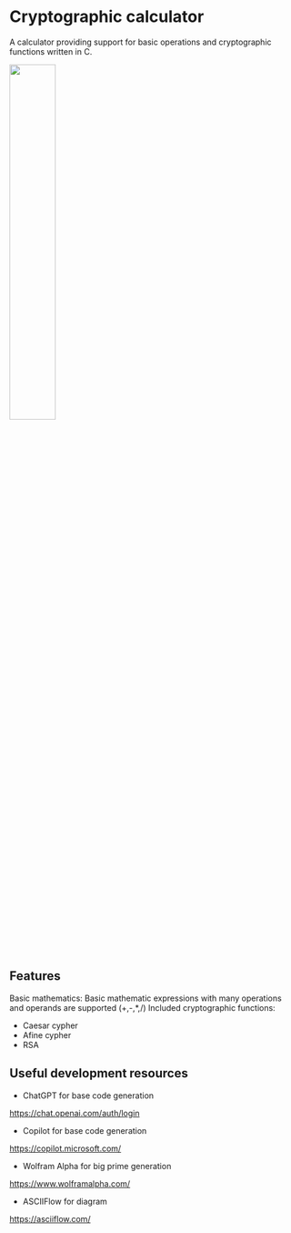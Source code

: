 # Cryptographic calculator
A calculator providing support for basic operations and cryptographic functions written in C.

<a href="url"><img align="center" src="https://github.com/jordii222/CalculadoraRSA/assets/157251726/e56a6851-4070-4717-9501-5f033aba9385" align="left" width=40% height=40%></a>
<br clear="left"/>


## Features
Basic mathematics: Basic mathematic expressions with many operations and operands are supported (+,-,*,/) Included cryptographic functions:

* Caesar cypher
* Afine cypher
* RSA

## Useful development resources

* ChatGPT for base code generation

https://chat.openai.com/auth/login

* Copilot for base code generation

https://copilot.microsoft.com/

* Wolfram Alpha for big prime generation

https://www.wolframalpha.com/

* ASCIIFlow for diagram

https://asciiflow.com/

